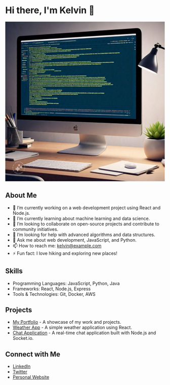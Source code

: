 # Hi there, I'm Kelvin 👋

![Profile Picture](IMG_20250119_092847_758.jpg)

## About Me
- 🔭 I’m currently working on a web development project using React and Node.js.
- 🌱 I’m currently learning about machine learning and data science.
- 👯 I’m looking to collaborate on open-source projects and contribute to community initiatives.
- 🤔 I’m looking for help with advanced algorithms and data structures.
- 💬 Ask me about web development, JavaScript, and Python.
- 📫 How to reach me: kelvin@example.com
- ⚡ Fun fact: I love hiking and exploring new places!

## Skills
- Programming Languages: JavaScript, Python, Java
- Frameworks: React, Node.js, Express
- Tools & Technologies: Git, Docker, AWS

## Projects
- [My Portfolio](link-to-your-portfolio) - A showcase of my work and projects.
- [Weather App](link-to-weather-app) - A simple weather application using React.
- [Chat Application](link-to-chat-app) - A real-time chat application built with Node.js and Socket.io.

## Connect with Me
- [LinkedIn](your-linkedin-profile)
- [Twitter](your-twitter-profile)
- [Personal Website](your-website)
